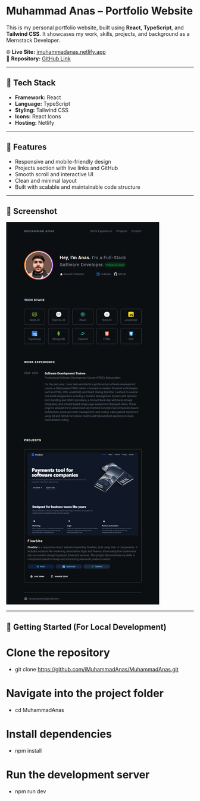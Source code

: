 # Muhammad Anas – Portfolio Website

This is my personal portfolio website, built using **React**, **TypeScript**, and **Tailwind CSS**. It showcases my work, skills, projects, and background as a Mernstack Developer.

🌐 **Live Site:** [imuhammadanas.netlify.app](https://imuhammadanas.netlify.app/)  
📁 **Repository:** [GitHub Link](https://github.com/iMuhammadAnas/MuhammadAnas)

---

## 🔧 Tech Stack

- **Framework:** React
- **Language:** TypeScript
- **Styling:** Tailwind CSS
- **Icons:** React Icons
- **Hosting:** Netlify

---

## 📌 Features

- Responsive and mobile-friendly design
- Projects section with live links and GitHub
- Smooth scroll and interactive UI
- Clean and minimal layout
- Built with scalable and maintainable code structure

---

## 📸 Screenshot

![Screenshot](https://raw.githubusercontent.com/iMuhammadAnas/MuhammadAnas/refs/heads/main/public/images/portfolio-screenshot.png) 

---

## 🚀 Getting Started (For Local Development)

# Clone the repository
- git clone https://github.com/iMuhammadAnas/MuhammadAnas.git

# Navigate into the project folder
- cd MuhammadAnas

# Install dependencies
- npm install

# Run the development server
- npm run dev
